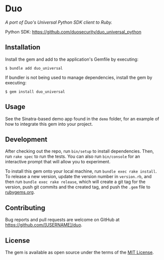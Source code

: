 # Duo
_A port of Duo's Universal Python SDK client to Ruby._

Python SDK: https://github.com/duosecurity/duo_universal_python

## Installation

Install the gem and add to the application's Gemfile by executing:

    $ bundle add duo_universal

If bundler is not being used to manage dependencies, install the gem by executing:

    $ gem install duo_universal

## Usage

See the Sinatra-based demo app found in the `demo` folder, for an example of how to integrate this gem into your project.

## Development

After checking out the repo, run `bin/setup` to install dependencies. Then, run `rake spec` to run the tests. You can also run `bin/console` for an interactive prompt that will allow you to experiment.

To install this gem onto your local machine, run `bundle exec rake install`. To release a new version, update the version number in `version.rb`, and then run `bundle exec rake release`, which will create a git tag for the version, push git commits and the created tag, and push the `.gem` file to [rubygems.org](https://rubygems.org).

## Contributing

Bug reports and pull requests are welcome on GitHub at https://github.com/[USERNAME]/duo.

## License

The gem is available as open source under the terms of the [MIT License](https://opensource.org/licenses/MIT).
